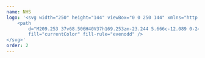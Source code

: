 ```yaml
---
name: NHS
logo: '<svg width="250" height="144" viewBox="0 0 250 144" xmlns="http://www.w3.org/2000/svg">
    <path
        d="M209.253 37v68.506H40V37h169.253zm-23.244 5.666c-12.089 0-24.572 4.264-24.572 18.49 0 15.555 21.407 12.235 21.407 21.086 0 5.686-7.181 6.558-11.767 6.558-4.815 0-10.667-1.266-13.583-3.165l-3.476 11.217c4.814 1.505 11.372 2.854 17.059 2.854 12.794 0 26.938-3.954 26.938-19.197 0-16.748-21.407-13.832-21.407-21.646 0-4.43 4.742-5.292 10.584-5.292 5.448 0 9.318 1.183 12.161 2.522l3.559-10.979c-3.714-1.732-10.107-2.448-16.903-2.448zm-111.061.944H56.55L44.773 98.751h13.904l7.669-38.155h.156L78.03 98.751h18.335l11.684-55.14H94.145l-7.741 38.237h-.156l-11.3-38.238zm53.315 0h-14.766l-11.456 55.141h14.766l4.898-23.617h17.464l-4.898 23.617h14.766l11.456-55.14h-14.766l-4.348 21.094h-17.454l4.338-21.095z"
        fill="currentColor" fill-rule="evenodd" />
</svg>'
order: 2
---
```

